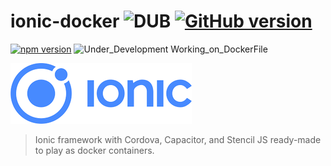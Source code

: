 # ionic-docker ![DUB](https://img.shields.io/dub/l/vibe-d.svg) [![GitHub version](https://badge.fury.io/gh/abusharaf%2Fionic-docker.svg)](https://badge.fury.io/gh/abusharaf%2Fionic-docker)


[![npm version](https://badge.fury.io/js/ionic.svg)](https://badge.fury.io/js/ionic)
![Under_Development Working_on_DockerFile](https://www.google.com)

![Ionic](https://raw.githubusercontent.com/abusharaf/ionic-docker/master/icons/rsz_ionic-logo.png "Ionic")

> Ionic framework with Cordova, Capacitor, and Stencil JS ready-made to play as docker containers.

